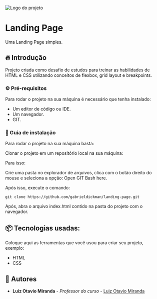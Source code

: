 
![Logo do projeto]([https://i.imgur.com/kniMQHu.png](https://github.com/gabrieldickman/landing-page/blob/main/assets/img/mockup.PNG))

# Landing Page

Uma Landing Page simples.

## 🔥 Introdução

Projeto criada como desafio de estudos para treinar as habilidades de HTML e CSS utilizando conceitos de flexbox, grid layout e breakpoints.

### ⚙️ Pré-requisitos

Para rodar o projeto na sua máquina é necessário que tenha instalado:
- Um editor de código ou IDE.
- Um navegador.
- GIT.

### 🔨 Guia de instalação

Para rodar o projeto na sua máquina basta:

Clonar o projeto em um repositório local na sua máquina:

Para isso:

Crie uma pasta no explorador de arquivos, clica com o botão direito do mouse e seleciona a opção: Open GIT Bash here.

Após isso, execute o comando:
```
git clone https://github.com/gabrieldickman/landing-page.git
```
Após, abra o arquivo index.html contido na pasta do projeto com o navegador.

## 📦 Tecnologias usadas:

Coloque aqui as ferramentas que você usou para criar seu projeto, exemplo:

* HTML
* CSS

## 👷 Autores

* **Luiz Otavio Miranda** - *Professor do curso* - [Luiz Otavio Miranda]([https://github.com/link_do_Perfil](https://github.com/luizomf))
